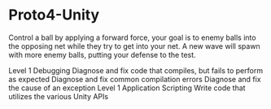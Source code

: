 # Proto4-Unity
Control a ball by applying a forward force, your goal is to enemy balls into the opposing net while they try to get into your net. A new wave will spawn with more enemy balls, putting your defense to the test.

Level 1 Debugging
Diagnose and fix code that compiles, but fails to perform as expected
Diagnose and fix common compilation errors
Diagnose and fix the cause of an exception
Level 1 Application Scripting
Write code that utilizes the various Unity APIs
